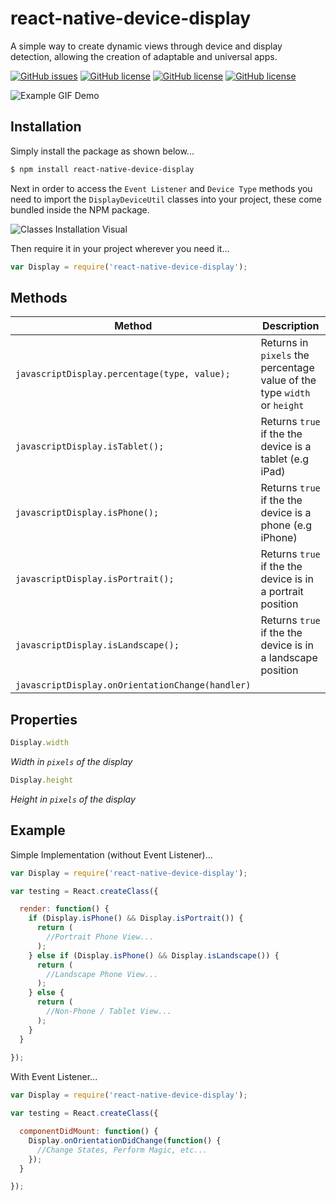 # react-native-device-display
A simple way to create dynamic views through device and display detection, allowing the creation of adaptable and universal apps.

[![GitHub issues](https://img.shields.io/github/issues/kkjdaniel/react-native-device-display.svg)](https://github.com/kkjdaniel/react-native-device-display/issues)
[![GitHub license](https://img.shields.io/badge/license-GPLv2-blue.svg)](https://raw.githubusercontent.com/kkjdaniel/react-native-device-display/master/LICENSE)
[![GitHub license](https://img.shields.io/npm/v/react-native-device-display.svg)](https://www.npmjs.com/package/react-native-device-display)
[![GitHub license](https://img.shields.io/npm/dm/react-native-device-display.svg)](https://www.npmjs.com/package/react-native-device-display)


![Example GIF Demo](http://i.imgur.com/RKYZf3i.gif)

## Installation

Simply install the package as shown below...
```sh
$ npm install react-native-device-display
```

Next in order to access the `Event Listener` and `Device Type` methods you need to import the `DisplayDeviceUtil` classes into your project, these come bundled inside the NPM package.

![Classes Installation Visual](http://i.imgur.com/vT2qGfr.png)

Then require it in your project wherever you need it...
```javascript
var Display = require('react-native-device-display');
```

## Methods

| Method                                               | Description                                                              |
|------------------------------------------------------|--------------------------------------------------------------------------|
| ```javascriptDisplay.percentage(type, value);```     | Returns in `pixels` the percentage value of the type `width` or `height` |
| ```javascriptDisplay.isTablet();```                  | Returns `true` if the the device is a tablet (e.g iPad)                  |
| ```javascriptDisplay.isPhone();```                   | Returns `true` if the the device is a phone (e.g iPhone)                 |
| ```javascriptDisplay.isPortrait();```                | Returns `true` if the the device is in a portrait position               |
| ```javascriptDisplay.isLandscape();```               | Returns `true` if the the device is in a landscape position              |
| ```javascriptDisplay.onOrientationChange(handler)``` |                                                                          |

## Properties

```javascript
Display.width
```

*Width in `pixels` of the display*

```javascript
Display.height
```

*Height in `pixels` of the display*

## Example

Simple Implementation (without Event Listener)...

```javascript
var Display = require('react-native-device-display');

var testing = React.createClass({

  render: function() {
    if (Display.isPhone() && Display.isPortrait()) {
      return (
        //Portrait Phone View...
      );
    } else if (Display.isPhone() && Display.isLandscape()) {
      return (
        //Landscape Phone View...
      );
    } else {
      return (
        //Non-Phone / Tablet View...
      );
    }
  }
  
});
```

With Event Listener...

```javascript
var Display = require('react-native-device-display');

var testing = React.createClass({

  componentDidMount: function() {
    Display.onOrientationDidChange(function() {
      //Change States, Perform Magic, etc...
    });
  }

});
```
